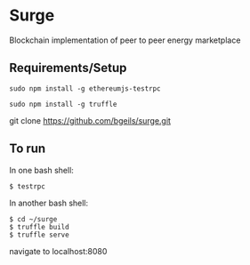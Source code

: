 # Surge
Blockchain implementation of peer to peer energy marketplace

## Requirements/Setup

```
sudo npm install -g ethereumjs-testrpc
```
```
sudo npm install -g truffle
```

git clone https://github.com/bgeils/surge.git

## To run
In one bash shell:
```
$ testrpc
```
In another bash shell:
```
$ cd ~/surge
$ truffle build
$ truffle serve
```
navigate to localhost:8080
